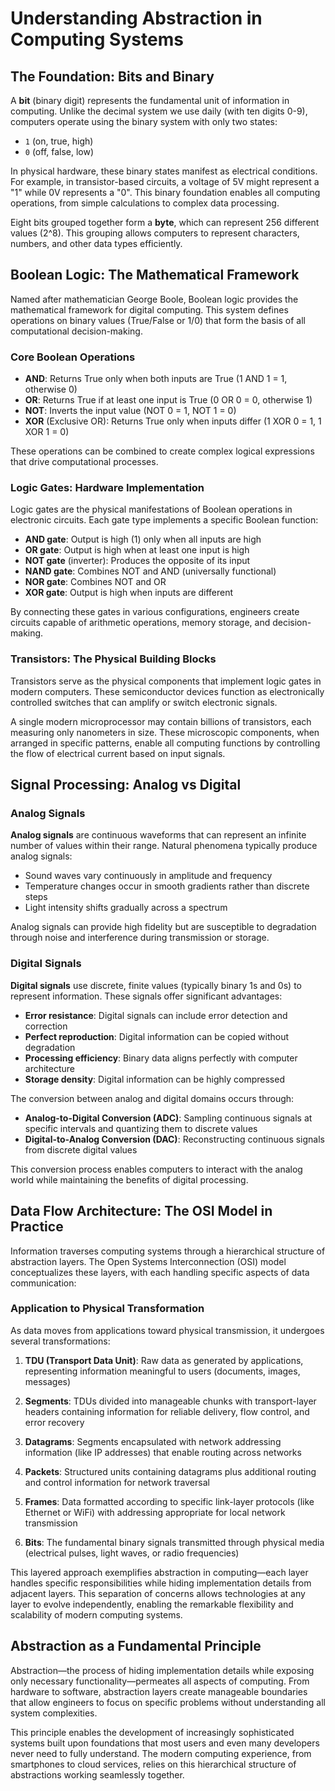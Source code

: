 
# Understanding Abstraction in Computing Systems

## The Foundation: Bits and Binary

A **bit** (binary digit) represents the fundamental unit of information in computing. Unlike the decimal system we use daily (with ten digits 0-9), computers operate using the binary system with only two states:

- `1` (on, true, high)
- `0` (off, false, low)

In physical hardware, these binary states manifest as electrical conditions. For example, in transistor-based circuits, a voltage of 5V might represent a "1" while 0V represents a "0". This binary foundation enables all computing operations, from simple calculations to complex data processing.

Eight bits grouped together form a **byte**, which can represent 256 different values (2^8). This grouping allows computers to represent characters, numbers, and other data types efficiently.

## Boolean Logic: The Mathematical Framework

Named after mathematician George Boole, Boolean logic provides the mathematical framework for digital computing. This system defines operations on binary values (True/False or 1/0) that form the basis of all computational decision-making.

### Core Boolean Operations

- **AND**: Returns True only when both inputs are True (1 AND 1 = 1, otherwise 0)
- **OR**: Returns True if at least one input is True (0 OR 0 = 0, otherwise 1)
- **NOT**: Inverts the input value (NOT 0 = 1, NOT 1 = 0)
- **XOR** (Exclusive OR): Returns True only when inputs differ (1 XOR 0 = 1, 1 XOR 1 = 0)

These operations can be combined to create complex logical expressions that drive computational processes.

### Logic Gates: Hardware Implementation

Logic gates are the physical manifestations of Boolean operations in electronic circuits. Each gate type implements a specific Boolean function:

- **AND gate**: Output is high (1) only when all inputs are high
- **OR gate**: Output is high when at least one input is high
- **NOT gate** (inverter): Produces the opposite of its input
- **NAND gate**: Combines NOT and AND (universally functional)
- **NOR gate**: Combines NOT and OR
- **XOR gate**: Output is high when inputs are different

By connecting these gates in various configurations, engineers create circuits capable of arithmetic operations, memory storage, and decision-making.

### Transistors: The Physical Building Blocks

Transistors serve as the physical components that implement logic gates in modern computers. These semiconductor devices function as electronically controlled switches that can amplify or switch electronic signals.

A single modern microprocessor may contain billions of transistors, each measuring only nanometers in size. These microscopic components, when arranged in specific patterns, enable all computing functions by controlling the flow of electrical current based on input signals.
## Signal Processing: Analog vs Digital

### Analog Signals

**Analog signals** are continuous waveforms that can represent an infinite number of values within their range. Natural phenomena typically produce analog signals:

- Sound waves vary continuously in amplitude and frequency
- Temperature changes occur in smooth gradients rather than discrete steps
- Light intensity shifts gradually across a spectrum

Analog signals can provide high fidelity but are susceptible to degradation through noise and interference during transmission or storage.

### Digital Signals

**Digital signals** use discrete, finite values (typically binary 1s and 0s) to represent information. These signals offer significant advantages:

- **Error resistance**: Digital signals can include error detection and correction
- **Perfect reproduction**: Digital information can be copied without degradation
- **Processing efficiency**: Binary data aligns perfectly with computer architecture
- **Storage density**: Digital information can be highly compressed

The conversion between analog and digital domains occurs through:

- **Analog-to-Digital Conversion (ADC)**: Sampling continuous signals at specific intervals and quantizing them to discrete values
- **Digital-to-Analog Conversion (DAC)**: Reconstructing continuous signals from discrete digital values

This conversion process enables computers to interact with the analog world while maintaining the benefits of digital processing.

## Data Flow Architecture: The OSI Model in Practice

Information traverses computing systems through a hierarchical structure of abstraction layers. The Open Systems Interconnection (OSI) model conceptualizes these layers, with each handling specific aspects of data communication:

### Application to Physical Transformation

As data moves from applications toward physical transmission, it undergoes several transformations:

1. **TDU (Transport Data Unit)**: Raw data as generated by applications, representing information meaningful to users (documents, images, messages)
    
2. **Segments**: TDUs divided into manageable chunks with transport-layer headers containing information for reliable delivery, flow control, and error recovery
    
3. **Datagrams**: Segments encapsulated with network addressing information (like IP addresses) that enable routing across networks
    
4. **Packets**: Structured units containing datagrams plus additional routing and control information for network traversal
    
5. **Frames**: Data formatted according to specific link-layer protocols (like Ethernet or WiFi) with addressing appropriate for local network transmission
    
6. **Bits**: The fundamental binary signals transmitted through physical media (electrical pulses, light waves, or radio frequencies)
    

This layered approach exemplifies abstraction in computing—each layer handles specific responsibilities while hiding implementation details from adjacent layers. This separation of concerns allows technologies at any layer to evolve independently, enabling the remarkable flexibility and scalability of modern computing systems.

## Abstraction as a Fundamental Principle

Abstraction—the process of hiding implementation details while exposing only necessary functionality—permeates all aspects of computing. From hardware to software, abstraction layers create manageable boundaries that allow engineers to focus on specific problems without understanding all system complexities.

This principle enables the development of increasingly sophisticated systems built upon foundations that most users and even many developers never need to fully understand. The modern computing experience, from smartphones to cloud services, relies on this hierarchical structure of abstractions working seamlessly together.